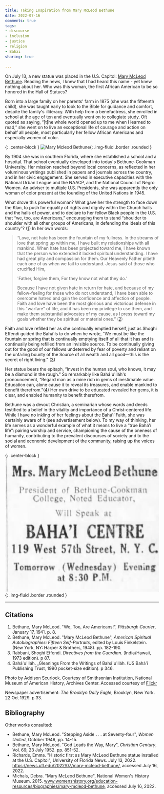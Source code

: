 ```yaml
---
title: Taking Inspiration from Mary McLeod Bethune
date: 2022-07-16
comments: true
tags:
- discourse
- inclusion
- justice
- religion
- Bahai
sharing: true

---
```


On July 13, a new statue was placed in the U.S. Capitol: [Mary McLeod
Bethune](https://news.ufl.edu/2022/07/mary-mcleod-bethune/). Reading the news, I
knew that I had heard this name - yet knew nothing about her. Who was this
woman, the first African American to be so honored in the Hall of Statues?

Born into a large family on her parents' farm in 1875 (she was the fifteenth
child), she was taught early to look to the Bible for guidance and comfort,
despite the family's illiteracy. With help from a benefactress, she enrolled in
school at the age of ten and eventually went on to collegiate study. Oft quoted
as saying, &ldquo;[t]he whole world opened up to me when I learned to
read,&rdquo; she went on to live an exceptional life of courage and action on
behalf all people, most particularly her fellow African Americans and especially
women of color.

{: .center-block }
![Mary Mcleod Bethune](https://blog.safnet.com/images/mary-mcleod-bethune.jpg){: .img-fluid .border .rounded }

<!-- truncate -->

By 1904 she was in southern Florida, where she established a school and a
hospital. That school eventually developed into today's Bethune-Cookman
University. Her mission reached beyond local concerns, as reflected in her
voluminous writings published in papers and journals across the country, and in
her civic engagement. She served in executive capacities with the National Urban
League and the NAACP, and the National Council of Negro Women. An adviser to
multiple U.S. Presidents, she was apparently the only woman of color present at
the founding of the United Nations in 1945.

What drove this powerful woman? What gave her the strength to face down the
Klan, to push for equality of rights and dignity within the Church halls and the
halls of power, and to declare to her fellow Black people in the U.S. that
&ldquo;we, too, are Americans,&rdquo; encouraging them to stand &ldquo;shoulder
to shoulder with all other groups of Americans, in defending the ideals of this
country&rdquo;? ([1](#f1)) In her own words:

> &ldquo;Love, not hate has been the fountain of my fullness. In the streams of
> love that spring up within me, I have built my relationships with all mankind.
> When hate has been projected toward me, I have known that the person who
> extended it lacked spiritual understanding. I have had great pity and
> compassion for them. Our Heavenly Father pitieth each one of us when we fail
> to understand. Jesus said of those who crucified Him,
>
> 'Father, forgive them, For they know not what they do.'
>
> Because I have not given hate in return for hate, and because of my
> fellow-feeling for those who do not understand, I have been able to overcome
> hatred and gain the confidence and affection of people. Faith and love have
> been the most glorious and victorious defense in this "warfare" of life, and
> it has been my privilege to use them, and make them substantial advocates of
> my cause, as I press toward my goals whether they be spiritual or material
> ones.&rdquo; ([2](#f2))

Faith and love refilled her as she continually emptied herself, just as Shoghi
Effendi guided the Bah&aacute;'&iacute;s to do when he wrote, &ldquo;We must be
like the fountain or spring that is continually emptying itself of all that it
has and is continually being refilled from an invisible source. To be
continually giving out for the good of our fellows undeterred by fear of poverty
and reliant on the unfailing bounty of the Source of all wealth and all
good—this is the secret of right living.&rdquo; ([3](#f3))

Her statue bears the epitaph, &ldquo;Invest in the human soul, who knows, it may
be a diamond in the rough.&rdquo; So remarkably like Bah&aacute;'u'll&aacute;h's
pronouncement, &ldquo;Regard man as a mine rich in gems of inestimable value.
Education can, alone cause it to reveal its treasures, and enable mankind to
benefit therefrom.&rdquo;([4](#f4)) Her own drive to be educated revealed her gems, it is
clear, and enabled humanity to benefit therefrom.

Bethune was a devout Christian, a seminarian whose words and deeds testified to
a belief in the vitality and importance of a Christ-centered life. While I have
no inkling of her feelings about the Bah&aacute;'&iacute; Faith, she was
certainly aware of it (see advertisement below). To my way of thinking, her life
serves as a wonderful example of what it means to live a &ldquo;true
Bah&aacute;'&iacute; life&rdquo;: pairing worship and service, championing the
cause of the oneness of humanity,  contributing to the prevalent discourses of
society and to the social and economic development of the community, raising up
the voices of women.

{: .center-block }
![Advertisement from 1929](/images/mmb-bahai-center.jpg){: .img-fluid .border .rounded }

---

## Citations

1. <a name="f1"></a>Bethune, Mary McLeod. "We, Too, Are Americans!", _Pittsburgh
   Courier_, January 17, 1941. p. 8.
2. <a name="f2"></a>Bethune, Mary McLeod. "Mary McLeod Bethune", _American
   Spiritual Autobiographies: Fifteen Self-Portraits_, edited by Louis
   Finkelstein. (New York, NY: Harper & Brothers, 1948). pp. 182-190.
3. <a name="f3"></a>Rabbani, Shoghi Effendi. _Directives from the Guardian_.
   (India/Hawaii, 1973 edition). p 87.
4. <a name="f4"></a> Bah&aacute;'u'll&aacute;h. _Gleanings From the Writings of
   Bah&aacute;'u'll&aacute;h. (US Bah&aacute;'&iacute; Publishing Trust, 1990
   pocket-size edition). p 346.

Photo by Addison Scurlock. Courtesy of Smithsonian Institution, National Museum
of American History, Archives Center. Accessed courtesy of
[Flickr](https://www.flickr.com/photos/washington_area_spark/8556420979)

Newspaper advertisement: _The Brooklyn Daily Eagle_, Brooklyn, New York.
22 Oct 1929. p 33.

## Bibliography

Other works consulted:

* Bethune, Mary McLeod. "Stepping Aside . . . at Seventy-four", _Women United_,
  October 1949, pp. 14-15.
* Bethune, Mary McLeod. "God Leads the Way, Mary", _Christian Century_, Vol. 69,
  23 July 1952. pp. 851-52.
* Richards, Emma. "Historic first as Mary McLeod Bethune statue installed at the
  U.S. Capitol", University of Florida News. July 13, 2022.
  https://news.ufl.edu/2022/07/mary-mcleod-bethune/, accessed July 16, 2022.
* Michals, Debra. "Mary McLeod Bethune",  National Women's History Museum. 2015.
  www.womenshistory.org/education-resources/biographies/mary-mcleod-bethune,
  accessed July 16, 2022.

